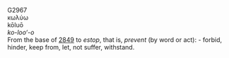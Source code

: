 <body>
  <p>G2967<br>  κωλύω  <br> kōluō  <br><i>ko-loo‘-o </i><br>From the base of <a href="g2849.htm">2849</a>  to <i>estop</i>, that is, <i>prevent</i> (by word or act): - forbid, hinder, keep from, let, not suffer, withstand.<br></p>
 </body>